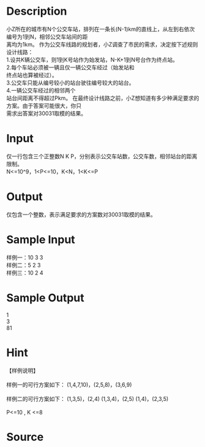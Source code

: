 
# Description

<div class="content"><div>小Z所在的城市有N个公交车站，排列在一条长(N-1)km的直线上，从左到右依次编号为1到N，相邻公交车站间的距</div>
<div>离均为1km。 作为公交车线路的规划者，小Z调查了市民的需求，决定按下述规则设计线路：</div>
<div>1.设共K辆公交车，则1到K号站作为始发站，N-K+1到N号台作为终点站。</div>
<div>2.每个车站必须被一辆且仅一辆公交车经过（始发站和</div>
<div>终点站也算被经过）。 </div>
<div>3.公交车只能从编号较小的站台驶往编号较大的站台。 </div>
<div>4.一辆公交车经过的相邻两个</div>
<div>站台间距离不得超过Pkm。 在最终设计线路之前，小Z想知道有多少种满足要求的方案。由于答案可能很大，你只</div>
<div>需求出答案对30031取模的结果。</div></div>

# Input

<div class="content"><div>仅一行包含三个正整数N K P，分别表示公交车站数，公交车数，相邻站台的距离限制。</div>
<div>N&lt;=10^9，1&lt;P&lt;=10，K&lt;N，1&lt;K&lt;=P</div></div>

# Output

<div class="content"><p>仅包含一个整数，表示满足要求的方案数对30031取模的结果。</p></div>

# Sample Input

<div class="content"><span class="sampledata">样例一：10 3 3				   <br/>
样例二：5 2 3				   <br/>
样例三：10 2 4</span></div>

# Sample Output

<div class="content"><span class="sampledata">1<br/>
3<br/>
81</span></div>

# Hint

<div class="content"><p></p><div>【样例说明】</div><br/>
<div>样例一的可行方案如下： (1,4,7,10)，(2,5,8)，(3,6,9)</div><br/>
<div>样例二的可行方案如下： (1,3,5)，(2,4) (1,3,4)，(2,5) (1,4)，(2,3,5) </div><br/>
<div>P&lt;=10 , K &lt;=8</div><p></p></div>

# Source

<div class="content"><p><a href="problemset.php?search="></a></p></div>

